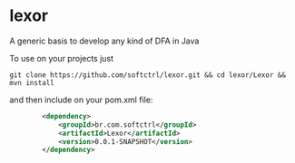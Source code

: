 # lexor
A generic basis to develop any kind of DFA in Java

To use on your projects just

```
git clone https://github.com/softctrl/lexor.git && cd lexor/Lexor && mvn install
```

and then include on your pom.xml file:

```xml
		<dependency>
			<groupId>br.com.softctrl</groupId>
			<artifactId>Lexor</artifactId>
			<version>0.0.1-SNAPSHOT</version>
		</dependency>
```
